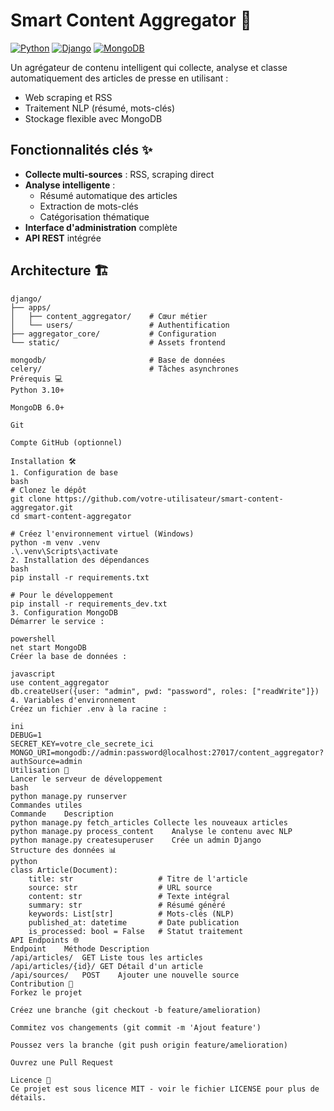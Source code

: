 # Smart Content Aggregator 🚀

[![Python](https://img.shields.io/badge/Python-3.10+-blue.svg)](https://www.python.org/)
[![Django](https://img.shields.io/badge/Django-4.2-brightgreen.svg)](https://www.djangoproject.com/)
[![MongoDB](https://img.shields.io/badge/MongoDB-6.0-green.svg)](https://www.mongodb.com/)

Un agrégateur de contenu intelligent qui collecte, analyse et classe automatiquement des articles de presse en utilisant :
- Web scraping et RSS
- Traitement NLP (résumé, mots-clés)
- Stockage flexible avec MongoDB

## Fonctionnalités clés ✨

- **Collecte multi-sources** : RSS, scraping direct
- **Analyse intelligente** :
  - Résumé automatique des articles
  - Extraction de mots-clés
  - Catégorisation thématique
- **Interface d'administration** complète
- **API REST** intégrée

## Architecture 🏗️

```plaintext
django/
├── apps/
│   ├── content_aggregator/    # Cœur métier
│   └── users/                 # Authentification
├── aggregator_core/           # Configuration
└── static/                    # Assets frontend

mongodb/                       # Base de données
celery/                        # Tâches asynchrones
Prérequis 💻
Python 3.10+

MongoDB 6.0+

Git

Compte GitHub (optionnel)

Installation 🛠️
1. Configuration de base
bash
# Clonez le dépôt
git clone https://github.com/votre-utilisateur/smart-content-aggregator.git
cd smart-content-aggregator

# Créez l'environnement virtuel (Windows)
python -m venv .venv
.\.venv\Scripts\activate
2. Installation des dépendances
bash
pip install -r requirements.txt

# Pour le développement
pip install -r requirements_dev.txt
3. Configuration MongoDB
Démarrer le service :

powershell
net start MongoDB
Créer la base de données :

javascript
use content_aggregator
db.createUser({user: "admin", pwd: "password", roles: ["readWrite"]})
4. Variables d'environnement
Créez un fichier .env à la racine :

ini
DEBUG=1
SECRET_KEY=votre_cle_secrete_ici
MONGO_URI=mongodb://admin:password@localhost:27017/content_aggregator?authSource=admin
Utilisation 🚦
Lancer le serveur de développement
bash
python manage.py runserver
Commandes utiles
Commande	Description
python manage.py fetch_articles	Collecte les nouveaux articles
python manage.py process_content	Analyse le contenu avec NLP
python manage.py createsuperuser	Crée un admin Django
Structure des données 📊
python
class Article(Document):
    title: str                   # Titre de l'article
    source: str                  # URL source
    content: str                 # Texte intégral
    summary: str                 # Résumé généré
    keywords: List[str]          # Mots-clés (NLP)
    published_at: datetime       # Date publication
    is_processed: bool = False   # Statut traitement
API Endpoints 🌐
Endpoint	Méthode	Description
/api/articles/	GET	Liste tous les articles
/api/articles/{id}/	GET	Détail d'un article
/api/sources/	POST	Ajouter une nouvelle source
Contribution 🤝
Forkez le projet

Créez une branche (git checkout -b feature/amelioration)

Commitez vos changements (git commit -m 'Ajout feature')

Poussez vers la branche (git push origin feature/amelioration)

Ouvrez une Pull Request

Licence 📜
Ce projet est sous licence MIT - voir le fichier LICENSE pour plus de détails.
